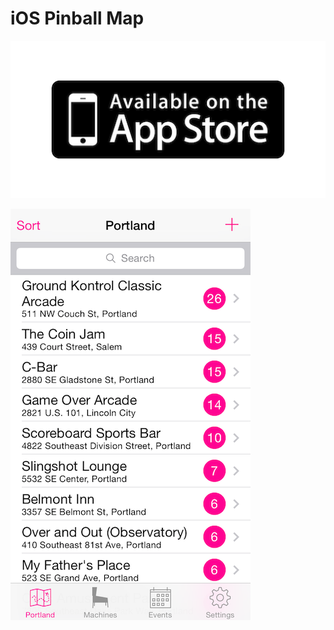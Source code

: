 iOS Pinball Map
=======

[![](readmeassets/appstore.png)](https://itunes.apple.com/us/app/portland-pinball-map/id359275713?mt=8)


![](readmeassets/screenshot_1.png)